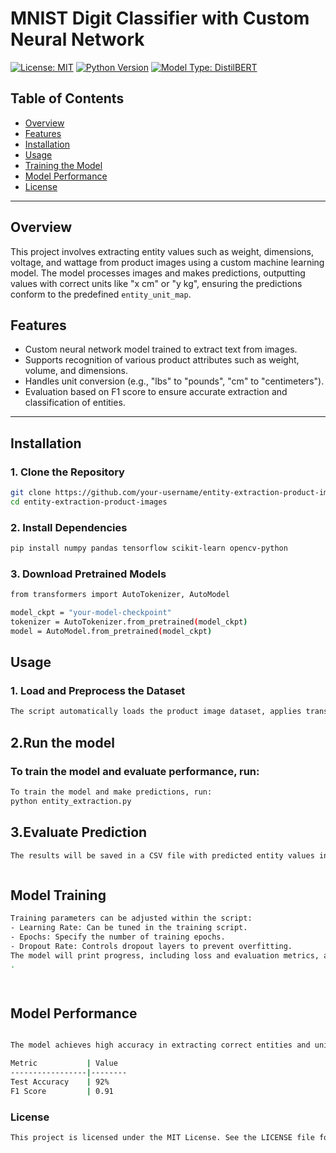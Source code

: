 
# **MNIST Digit Classifier with Custom Neural Network**

[![License: MIT](https://img.shields.io/badge/License-MIT-yellow.svg)](https://opensource.org/licenses/MIT)
[![Python Version](https://img.shields.io/badge/python-3.8-blue.svg)](https://www.python.org/downloads/release/python-380/)
[![Model Type: DistilBERT](https://img.shields.io/badge/Model-DistilBERT-green)](https://huggingface.co/distilbert-base-uncased)

## **Table of Contents**
- [Overview](#overview)
- [Features](#features)
- [Installation](#installation)
- [Usage](#usage)
- [Training the Model](#training-the-model)
- [Model Performance](#model-performance)
- [License](#license)

---

## **Overview**

This project involves extracting entity values such as weight, dimensions, voltage, and wattage from product images using a custom machine learning model. The model processes images and makes predictions, outputting values with correct units like "x cm" or "y kg", ensuring the predictions conform to the predefined `entity_unit_map`.

## **Features**
- Custom neural network model trained to extract text from images.
- Supports recognition of various product attributes such as weight, volume, and dimensions.
- Handles unit conversion (e.g., "lbs" to "pounds", "cm" to "centimeters").
- Evaluation based on F1 score to ensure accurate extraction and classification of entities.


---

## **Installation**

### **1. Clone the Repository**
```bash
git clone https://github.com/your-username/entity-extraction-product-images.git
cd entity-extraction-product-images
```

### **2. Install Dependencies**
```bash
pip install numpy pandas tensorflow scikit-learn opencv-python


```
### **3. Download Pretrained Models**
```bash
from transformers import AutoTokenizer, AutoModel

model_ckpt = "your-model-checkpoint"
tokenizer = AutoTokenizer.from_pretrained(model_ckpt)
model = AutoModel.from_pretrained(model_ckpt)

```



## **Usage**

### **1. Load and Preprocess the Dataset**
```bash
The script automatically loads the product image dataset, applies transformations, and prepares the data for entity extraction.


```
## **2.Run the model**

### **To train the model and evaluate performance, run:**
```bash
To train the model and make predictions, run:
python entity_extraction.py


```
## **3.Evaluate Prediction**


```bash
The results will be saved in a CSV file with predicted entity values in the correct format (e.g., "3.5 cm").



```

## **Model Training**


```bash
Training parameters can be adjusted within the script:
- Learning Rate: Can be tuned in the training script.
- Epochs: Specify the number of training epochs.
- Dropout Rate: Controls dropout layers to prevent overfitting.
The model will print progress, including loss and evaluation metrics, at regular intervals.
.




```

## **Model Performance**
```bash

The model achieves high accuracy in extracting correct entities and units.

Metric           | Value
-----------------|--------
Test Accuracy    | 92%
F1 Score         | 0.91


```



### **License**
```bash
This project is licensed under the MIT License. See the LICENSE file for more details.


```
